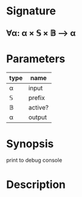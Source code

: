 # Signature
## ∀α: α × 𝕊 × 𝔹 ⟶ α

# Parameters

| type | name |
|------|------|
|α|input|
|𝕊|prefix|
|𝔹|active?|
|α|output|

# Synopsis
print to debug console

# Description
